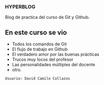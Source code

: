 ### HYPERBLOG
Blog de practica del curso de Git y Github.

## En este curso se vio
* Todos los comandos de Git
* El flujo de trabajo en Github
* El verdadero amor por las buenas prácticas
* Trucos muy locos del profesor
* Las personalidades múltiples del docente
* otro.

`Usuario: David Camilo Collazos`
